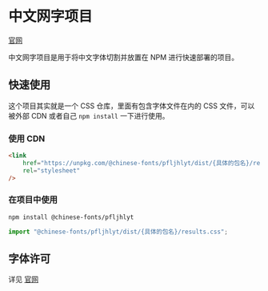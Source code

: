 # 中文网字项目

[官网](https://chinese-font.netlify.app)

中文网字项目是用于将中文字体切割并放置在 NPM 进行快速部署的项目。

## 快速使用

这个项目其实就是一个 CSS 仓库，里面有包含字体文件在内的 CSS 文件，可以被外部 CDN 或者自己 `npm install` 一下进行使用。

### 使用 CDN

```html
<link
    href="https://unpkg.com/@chinese-fonts/pfljhlyt/dist/{具体的包名}/results.css"
    rel="stylesheet"
/>
```

### 在项目中使用

```sh
npm install @chinese-fonts/pfljhlyt
```

```ts
import "@chinese-fonts/pfljhlyt/dist/{具体的包名}/results.css";
```

## 字体许可

详见 [官网](https://chinese-font.netlify.app/fonts/pfljhlyt)
